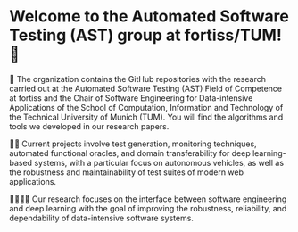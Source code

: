 # Welcome to the Automated Software Testing (AST) group at fortiss/TUM! 👋

<!--

**Here are some ideas to get you started:**

🙋‍♀️ A short introduction - what is your organization all about?
🌈 Contribution guidelines - how can the community get involved?
👩‍💻 Useful resources - where can the community find your docs? Is there anything else the community should know?
🍿 Fun facts - what does your team eat for breakfast?
🧙 Remember, you can do mighty things with the power of [Markdown](https://docs.github.com/github/writing-on-github/getting-started-with-writing-and-formatting-on-github/basic-writing-and-formatting-syntax)
-->

🧙 The organization contains the GitHub repositories with the research carried out at the Automated Software Testing (AST) Field of Competence at fortiss and the Chair of Software Engineering for Data-intensive Applications of the School of Computation, Information and Technology of the Technical University of Munich (TUM).
You will find the algorithms and tools we developed in our research papers. 


👩‍💻 Current projects involve test generation, monitoring techniques, automated functional oracles, and domain transferability for deep learning-based systems, with a particular focus on autonomous vehicles, as well as the robustness and maintainability of test suites of modern web applications.


👨‍👨‍👧‍👧 Our research focuses on the interface between software engineering and deep learning with the goal of improving the robustness, reliability, and dependability of data-intensive software systems.
